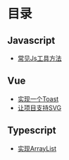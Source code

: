 # 目录

## Javascript

- [常见Js工具方法](./javascript/utils.md)

## Vue

- [实现一个Toast](./vue/toast.md)
- [让项目支持SVG](./vue/svg.md)

## Typescript

- [实现ArrayList](./typescript/arrayList.md)

<Vssue :title="$title" />